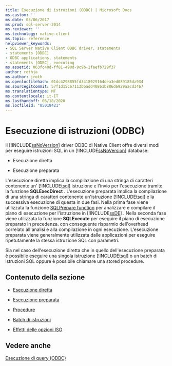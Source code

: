 ```yaml
---
title: Esecuzione di istruzioni (ODBC) | Microsoft Docs
ms.custom: ''
ms.date: 03/06/2017
ms.prod: sql-server-2014
ms.reviewer: ''
ms.technology: native-client
ms.topic: reference
helpviewer_keywords:
- SQL Server Native Client ODBC driver, statements
- statements [ODBC]
- ODBC applications, statements
- statements [ODBC], executing
ms.assetid: 063fc40d-ff81-490d-9c9b-2faefb729f37
author: rothja
ms.author: jroth
ms.openlocfilehash: 01dc4298855fd3418029164dea3ed089185da934
ms.sourcegitcommit: 57f1d15c67113bbadd40861b886d6929aacd3467
ms.translationtype: MT
ms.contentlocale: it-IT
ms.lasthandoff: 06/18/2020
ms.locfileid: "85018421"
---
```

# <a name="executing-statements-odbc"></a>Esecuzione di istruzioni (ODBC)
  Il [!INCLUDE[ssNoVersion](../../../includes/ssnoversion-md.md)] driver ODBC di Native Client offre diversi modi per eseguire istruzioni SQL in un [!INCLUDE[ssNoVersion](../../../includes/ssnoversion-md.md)] database:  
  
-   Esecuzione diretta  
  
-   Esecuzione preparata  
  
 L'esecuzione diretta implica la compilazione di una stringa di caratteri contenente un' [!INCLUDE[tsql](../../../includes/tsql-md.md)] istruzione e l'invio per l'esecuzione tramite la funzione **SQLExecDirect** . L'esecuzione preparata implica la compilazione di una stringa di caratteri contenente un'istruzione [!INCLUDE[tsql](../../../includes/tsql-md.md)] e la successiva esecuzione di questa in due fasi. Nella prima fase viene utilizzata la funzione [SQLPrepare function](https://go.microsoft.com/fwlink/?LinkId=59360) per analizzare e compilare il piano di esecuzione per l'istruzione in [!INCLUDE[ssDE](../../../includes/ssde-md.md)] . Nella seconda fase viene utilizzata la funzione **SQLExecute** per eseguire il piano di esecuzione preparato in precedenza. con conseguente risparmio dell'overhead correlato all'analisi e alla compilazione in ogni esecuzione. L'esecuzione preparata viene generalmente utilizzata dalle applicazioni per eseguire ripetutamente la stessa istruzione SQL con parametri.  
  
 Sia nel caso dell'esecuzione diretta che in quello dell'esecuzione preparata è possibile eseguire una singola istruzione [!INCLUDE[tsql](../../../includes/tsql-md.md)] o un batch di istruzioni SQL oppure è possibile chiamare una stored procedure.  
  
## <a name="in-this-section"></a>Contenuto della sezione  
  
-   [Esecuzione diretta](direct-execution.md)  
  
-   [Esecuzione preparata](prepared-execution.md)  
  
-   [Procedure](procedures.md)  
  
-   [Batch di istruzioni](batches-of-statements.md)  
  
-   [Effetti delle opzioni ISO](effects-of-iso-options.md)  
  
## <a name="see-also"></a>Vedere anche  
 [Esecuzione di query &#40;ODBC&#41;](../executing-queries-odbc.md)  
  
  
